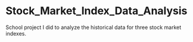 # Stock_Market_Index_Data_Analysis
School project I did to analyze the historical data for three stock market indexes.
